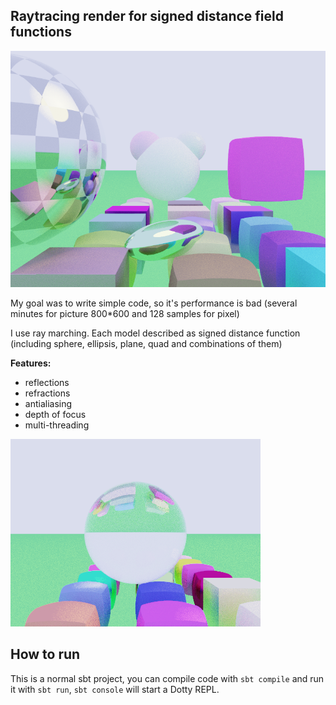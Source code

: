 ## Raytracing render for signed distance field functions

![](render800x600.png)

My goal was to write simple code, so it's performance is bad (several minutes for picture 800*600 and 128 samples for pixel)

I use ray marching. Each model described as signed distance function (including sphere, ellipsis, plane, quad and combinations of them)

**Features:**

* reflections 
* refractions
* antialiasing
* depth of focus 
* multi-threading

![](render400x300.png)
 
## How to run

This is a normal sbt project, you can compile code with `sbt compile` and run it
with `sbt run`, `sbt console` will start a Dotty REPL.
